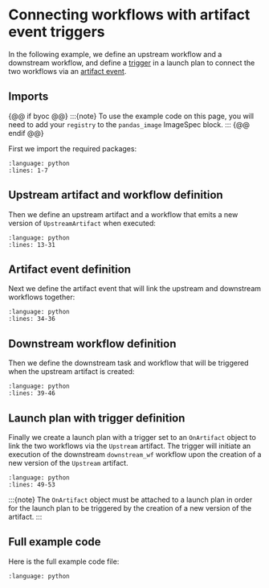 # Connecting workflows with artifact event triggers

In the following example, we define an upstream workflow and a downstream workflow, and define a [trigger](../launch-plans/reactive-workflows) in a launch plan to connect the two workflows via an [artifact event](../launch-plans/reactive-workflows.md#artifact-events).

## Imports

{@@ if byoc @@}
:::{note}
To use the example code on this page, you will need to add your `registry` to the `pandas_image` ImageSpec block.
:::
{@@ endif @@}

First we import the required packages:

```{literalinclude} ../../../_static/includes/core-concepts/artifacts/trigger_on_artifact.py
:language: python
:lines: 1-7
```

## Upstream artifact and workflow definition

Then we define an upstream artifact and a workflow that emits a new version of `UpstreamArtifact` when executed:

```{literalinclude} ../../../_static/includes/core-concepts/artifacts/trigger_on_artifact.py
:language: python
:lines: 13-31
```
## Artifact event definition

Next we define the artifact event that will link the upstream and downstream workflows together:

```{literalinclude} ../../../_static/includes/core-concepts/artifacts/trigger_on_artifact.py
:language: python
:lines: 34-36
```

## Downstream workflow definition

Then we define the downstream task and workflow that will be triggered when the upstream artifact is created:

```{literalinclude} ../../../_static/includes/core-concepts/artifacts/trigger_on_artifact.py
:language: python
:lines: 39-46
```

## Launch plan with trigger definition

Finally we create a launch plan with a trigger set to an `OnArtifact` object to link the two workflows via the `Upstream` artifact. The trigger will initiate an execution of the downstream `downstream_wf` workflow upon the creation of a new version of the `Upstream` artifact.

```{literalinclude} ../../../_static/includes/core-concepts/artifacts/trigger_on_artifact.py
:language: python
:lines: 49-53
```

:::{note}
The `OnArtifact` object must be attached to a launch plan in order for the launch plan to be triggered by the creation of a new version of the artifact.
:::

## Full example code

Here is the full example code file:

```{literalinclude} ../../../_static/includes/core-concepts/artifacts/trigger_on_artifact.py
:language: python
```